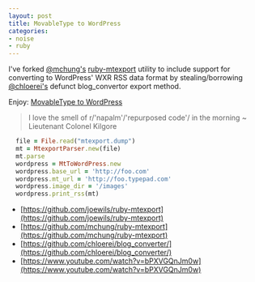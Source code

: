 ```yaml
---
layout: post
title: MovableType to WordPress
categories:
- noise
- ruby
---
```


I've forked [@mchung's](https://github.com/mchung) [ruby-mtexport](https://github.com/joewils/ruby-mtexport) utility to include support for converting to WordPress' WXR RSS data format by stealing/borrowing [@chloerei's](https://github.com/chloerei) defunct blog_convertor export method.

Enjoy: [MovableType to WordPress](https://github.com/joewils/ruby-mtexport) 

> I love the smell of r/'napalm'/'repurposed code'/ in the morning ~ Lieutenant Colonel Kilgore

``` ruby
  file = File.read("mtexport.dump")
  mt = MtexportParser.new(file)
  mt.parse
  wordpress = MtToWordPress.new
  wordpress.base_url = 'http://foo.com'
  wordpress.mt_url = 'http://foo.typepad.com'
  wordpress.image_dir = '/images'
  wordpress.print_rss(mt)
```

* [https://github.com/joewils/ruby-mtexport](https://github.com/joewils/ruby-mtexport)
* [https://github.com/mchung/ruby-mtexport](https://github.com/mchung/ruby-mtexport)
* [https://github.com/chloerei/blog_converter/](https://github.com/chloerei/blog_converter/)
* [https://www.youtube.com/watch?v=bPXVGQnJm0w](https://www.youtube.com/watch?v=bPXVGQnJm0w)
